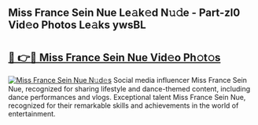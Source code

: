 ## Miss France Sein Nue Le𝚊k𝚎d N𝚞𝚍e - Part-zl0 Vid𝚎o Photos Le𝚊ks ywsBL

# <h2><a href="http://fb52mrh.evod.top/?m=Miss+France+Sein+Nue">🔗 👉🔴 Miss France Sein Nue Vid𝚎o Ph𝚘t𝚘s</a></h2>

[![Miss France Sein Nue N𝚞d𝚎s](https://i.imgur.com/8V9OHl7.gif)](http://fb52mrh.evod.top/?m=Miss+France+Sein+Nue)
Social media influencer Miss France Sein Nue, recognized for sharing lifestyle and dance-themed content, including dance performances and vlogs. Exceptional talent Miss France Sein Nue, recognized for their remarkable skills and achievements in the world of entertainment. 
